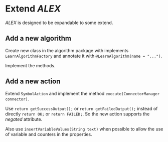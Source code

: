 Extend *ALEX*
=============
*ALEX* is designed to be expandable to some extend.

Add a new algorithm
-------------------
Create new class in the algorithm package with implements `LearnAlgorithmFactory` and
annotate it with `@LearnAlgorithm(name = "...")`.

Implement the methods. 

Add a new action
----------------
Extend `SymbolAction` and implement the method `execute(ConnectorManager connector)`.

Use `return getSuccessOutput();` or `return getFailedOutput();` instead of directly `return OK;` or `return FAILED;`.
So the new action supports the *negated* attribute.

Also use `insertVariableValues(String text)` when possible to allow the use of variable and counters in the properties.